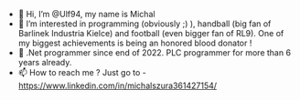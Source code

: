 - 👋 Hi, I’m @Ulf94, my name is Michal
- 👀 I’m interested in programming (obviously ;) ), handball (big fan of Barlinek Industria Kielce) and football (even bigger fan of RL9). One of my biggest achievements  is being an honored blood donator ! 
- 🌱 .Net programmer since end of 2022. PLC programmer for more than 6 years already.
- 📫 How to reach me ? Just go to - https://www.linkedin.com/in/michalszura361427154/

